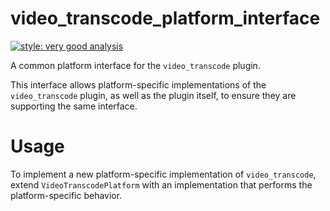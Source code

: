 # video_transcode_platform_interface

[![style: very good analysis][very_good_analysis_badge]][very_good_analysis_link]

A common platform interface for the `video_transcode` plugin.

This interface allows platform-specific implementations of the `video_transcode` plugin, as well as the plugin itself, to ensure they are supporting the same interface.

# Usage

To implement a new platform-specific implementation of `video_transcode`, extend `VideoTranscodePlatform` with an implementation that performs the platform-specific behavior.

[very_good_analysis_badge]: https://img.shields.io/badge/style-very_good_analysis-B22C89.svg
[very_good_analysis_link]: https://pub.dev/packages/very_good_analysis